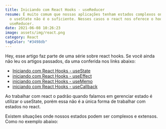 ```yaml
---
title: Iniciando com React Hooks - useReducer
resume: É muito comum que nossas aplicações tenham estados complexos onde apenas
  o useState não é o suficiente. Nesses casos o react nos oferece o hook
  useReducer.
date: 2021-06-08 10:26:23
image: assets/img/react.png
category: React
tagColor: "#3498db"
---
```

Hey, esse artigo faz parte de uma série sobre react hooks. Se você ainda não leu os artigos passados, da uma conferida nos links abaixo:

* [Iniciando com React Hooks - useState](https://www.crisgon.dev/iniciando-com-react-hooks-usestate/)
* [iniciando com React Hooks  - useEffect](https://www.crisgon.dev/iniciando-com-react-hooks-useeffect/)
* [iniciando com React Hooks  - useMemo](https://www.crisgon.dev/iniciando-com-react-hooks-usememo/)
* [iniciando com React Hooks  - useCallback](https://www.crisgon.dev/iniciando-com-react-hooks-usecallback/)



Ao trabalhar com react o padrão quando falamos em gerenciar estado é utilizar o useState, porém essa não é a única forma de trabalhar com estados no react. 

Existem situações onde nossos estados podem ser complexos e extensos. Como no exemplo abaixo: